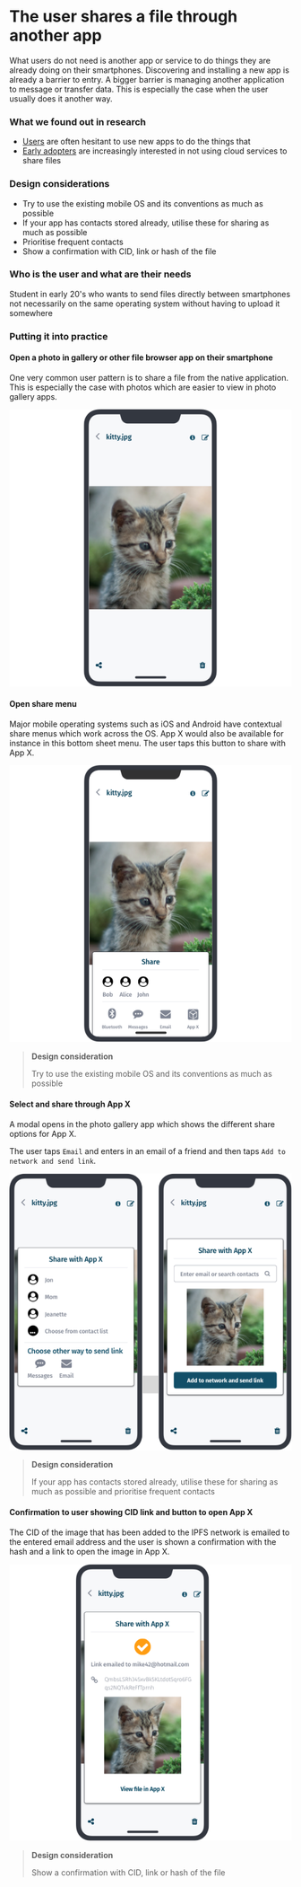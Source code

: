 # The user shares a file through another app

What users do not need is another app or service to do things they are already doing on their smartphones. Discovering and installing a new app is already a barrier to entry. A bigger barrier is managing another application to message or transfer data. This is especially the case when the user usually does it another way.

### What we found out in research

* [Users](user-research/interviews/potential-users) are often hesitant to use new apps to do the things that
* [Early adopters](user-research/interviews/early-adopters) are increasingly interested in not using cloud services to share files

### Design considerations

* Try to use the existing mobile OS and its conventions as much as possible
* If your app has contacts stored already, utilise these for sharing as much as possible
* Prioritise frequent contacts
* Show a confirmation with CID, link or hash of the file

### Who is the user and what are their needs

Student in early 20's who wants to send files directly between smartphones not necessarily on the same operating system without having to upload it somewhere

### Putting it into practice

#### Open a photo in gallery or other file browser app on their smartphone

One very common user pattern is to share a file from the native application. This is especially the case with photos which are easier to view in photo gallery apps.

![](https://raw.githubusercontent.com/ipfs/mobile-design-guidelines/master/.gitbook/assets/ShareFile-1.png)

#### Open share menu

Major mobile operating systems such as iOS and Android have contextual share menus which work across the OS. App X would also be available for instance in this bottom sheet menu. The user taps this button to share with App X.

![](https://raw.githubusercontent.com/ipfs/mobile-design-guidelines/master/.gitbook/assets/ShareFile-2.png)

> **Design consideration**
>
> Try to use the existing mobile OS and its conventions as much as possible

#### Select and share through App X

A modal opens in the photo gallery app which shows the different share options for App X.

The user taps `Email` and enters in an email of a friend and then taps `Add to network and send link`.

![](https://raw.githubusercontent.com/ipfs/mobile-design-guidelines/master/.gitbook/assets/ShareFile-3.png)

> **Design consideration**
>
> If your app has contacts stored already, utilise these for sharing as much as possible and prioritise frequent contacts

#### Confirmation to user showing CID link and button to open App X

The CID of the image that has been added to the IPFS network is emailed to the entered email address and the user is shown a confirmation with the hash and a link to open the image in App X.

![](https://raw.githubusercontent.com/ipfs/mobile-design-guidelines/master/.gitbook/assets/ShareFile-4.png)

> **Design consideration**
>
> Show a confirmation with CID, link or hash of the file

